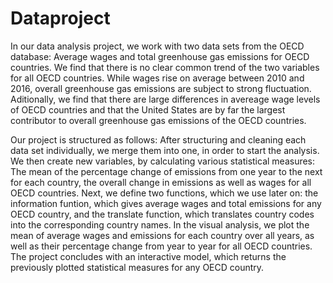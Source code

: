 # Dataproject

In our data analysis project, we work with two data sets from the OECD database: Average wages and total greenhouse gas emissions for OECD countries. We find that there is no clear common trend of the two variables for all OECD countries. While wages rise on average between 2010 and 2016, overall greenhouse gas emissions are subject to strong fluctuation. Aditionally, we find that there are large differences in avereage wage levels of OECD countries and that the United States are by far the largest contributor to overall greenhouse gas emissions of the OECD countries. 

Our project is structured as follows: After structuring and cleaning each data set individually, we merge them into one, in order to start the analysis. We then create new variables, by calculating various statistical measures: The mean of the percentage change of emissions from one year to the next for each country, the overall change in emissions as well as wages for all OECD countries. Next, we define two functions, which we use later on: the information funtion, which gives average wages and total emissions for any OECD country, and the translate function, which translates country codes into the corresponding country names. In the visual analysis, we plot the mean of average wages and emissions for each country over all years, as well as their percentage change from year to year for all OECD countries. The project concludes with an interactive model, which returns the previously plotted statistical measures for any OECD country.